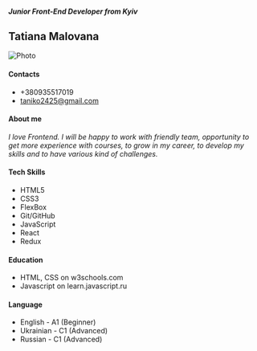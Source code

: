 ##### *Junior Front-End Developer from Kyiv*

## Tatiana Malovana

![Photo](https://encrypted-tbn0.gstatic.com/images?q=tbn:ANd9GcS7lgk-MNYtE_9q5l8eLmlMCEewZEDatcORNw&usqp=CAU)


#### Contacts

* +380935517019
* taniko2425@gmail.com

#### About me

*I love Frontend. I will be happy to work with friendly team, opportunity to get more experience with courses, to grow in my career, to develop my skills and to have various kind of challenges.*

#### Tech Skills

* HTML5
* CSS3
* FlexBox
* Git/GitHub
* JavaScript
* React
* Redux

#### Education

* HTML, CSS on w3schools.com
* Javascript on learn.javascript.ru


#### Language

* English - A1 (Beginner)
* Ukrainian - C1 (Advanced)
* Russian - C1 (Advanced)